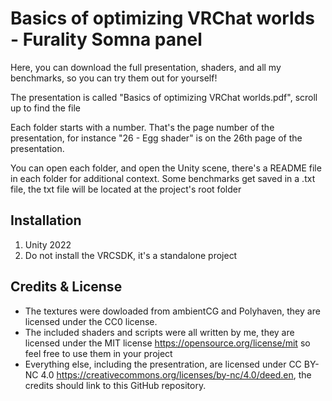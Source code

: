 # Basics of optimizing VRChat worlds - Furality Somna panel

Here, you can download the full presentation, shaders, and all my benchmarks, so you can try them out for yourself!

The presentation is called "Basics of optimizing VRChat worlds.pdf", scroll up to find the file

Each folder starts with a number. That's the page number of the presentation, for instance "26 - Egg shader" is on the 26th page of the presentation.

You can open each folder, and open the Unity scene, there's a README file in each folder for additional context. Some benchmarks get saved in a .txt file, the txt file will be located at the project's root folder

## Installation

1) Unity 2022
2) Do not install the VRCSDK, it's a standalone project

## Credits & License

- The textures were dowloaded from ambientCG and Polyhaven, they are licensed under the CC0 license.
- The included shaders and scripts were all written by me, they are licensed under the MIT license https://opensource.org/license/mit so feel free to use them in your project
- Everything else, including the presentration, are licensed under CC BY-NC 4.0 https://creativecommons.org/licenses/by-nc/4.0/deed.en, the credits should link to this GitHub repository.
